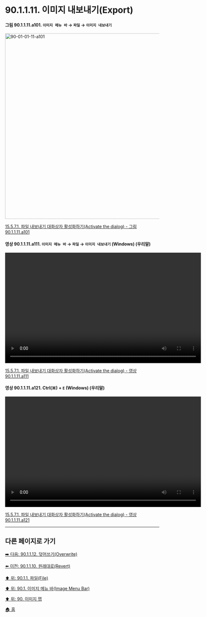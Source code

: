 # 90.1.1.11. 이미지 내보내기(Export)

<a id="90-01-01-11-a101"></a>

#### 그림 90.1.1.11.a101. `이미지 메뉴 바` → `파일` → `이미지 내보내기`
<img width="980" height="605" alt="90-01-01-11-a101" src="https://github.com/user-attachments/assets/9c3d53d2-569e-471d-a5af-910f5620d7e9" />

[15.5.7.1. 파일 내보내기 대화상자 활성화하기(Activate the dialog) - 그림 90.1.1.11.a101](./15-05-07-01-activate_the_dialog.md#90-01-01-11-a101)

<a id="90-01-01-11-a111"></a>

#### 영상 90.1.1.11.a111. `이미지 메뉴 바` → `파일` → `이미지 내보내기` (Windows) (우리말)
<video controls="controls" width="640" height="360" src="https://github.com/user-attachments/assets/d0ce1bb8-9f49-4d6f-901d-8b571b876728"></video>

[15.5.7.1. 파일 내보내기 대화상자 활성화하기(Activate the dialog) - 영상 90.1.1.11.a111](./15-05-07-01-activate_the_dialog.md#90-01-01-11-a111)

<a id="90-01-01-11-a121"></a>

#### 영상 90.1.1.11.a121. Ctrl(⌘) + `E` (Windows) (우리말)
<video controls="controls" width="640" height="360" src="https://github.com/user-attachments/assets/c6fd6717-ed61-433d-8f72-1c9b01258a0c"></video>

[15.5.7.1. 파일 내보내기 대화상자 활성화하기(Activate the dialog) - 영상 90.1.1.11.a121](./15-05-07-01-activate_the_dialog.md#90-01-01-11-a121)

***

## 다른 페이지로 가기

[➡️ 다음: 90.1.1.12. 덮어쓰기(Overwrite)](./90-01-01-12-overwrite.md)

[⬅️ 이전: 90.1.1.10. 원래대로(Revert)](./90-01-01-10-revert.md)

[⬆️ 위: 90.1.1. 파일(File)](./90-01-01-00-file.md)

[⬆️ 위: 90.1. 이미지 메뉴 바(Image Menu Bar)](./90-01-00-image-menu-bar.md)

[⬆️ 위: 90. 이미지 맵](./90-00-image-map.md)

[🏠 홈](./00-home.md)